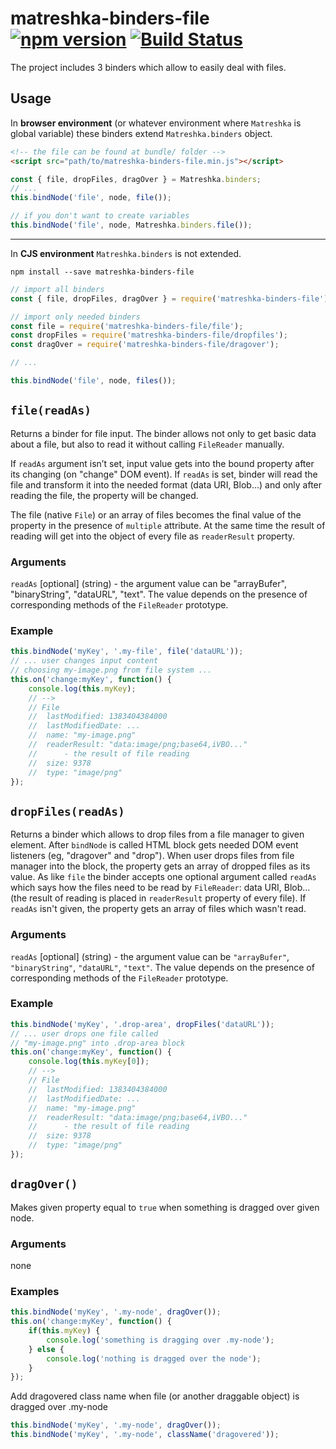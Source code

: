 # matreshka-binders-file [![npm version](https://badge.fury.io/js/matreshka-binders-file.svg)](https://badge.fury.io/js/matreshka-binders-file) [![Build Status](https://travis-ci.org/matreshkajs/matreshka-binders-file.svg?branch=master)](https://travis-ci.org/matreshkajs/matreshka-binders-file)

The project includes 3 binders which allow to easily deal with files.

## Usage
In **browser environment** (or whatever environment where ``Matreshka`` is global variable) these binders extend ``Matreshka.binders`` object.
```html
<!-- the file can be found at bundle/ folder -->
<script src="path/to/matreshka-binders-file.min.js"></script>
```

```js
const { file, dropFiles, dragOver } = Matreshka.binders;
// ...
this.bindNode('file', node, file());

// if you don't want to create variables
this.bindNode('file', node, Matreshka.binders.file());
```

-------------

In **CJS environment** ``Matreshka.binders`` is not extended.

```
npm install --save matreshka-binders-file
```

```js
// import all binders
const { file, dropFiles, dragOver } = require('matreshka-binders-file');

// import only needed binders
const file = require('matreshka-binders-file/file');
const dropFiles = require('matreshka-binders-file/dropfiles');
const dragOver = require('matreshka-binders-file/dragover');

// ...

this.bindNode('file', node, files());
```

## ``file(readAs)``
Returns a binder for file input. The binder allows not only to get basic data about a file, but also to read it without calling ``FileReader`` manually.

If ``readAs`` argument isn’t set, input value gets into the bound property after its changing (on "change" DOM event). If ``readAs`` is set, binder will read the file and transform it into the needed format (data URI, Blob...) and only after reading the file, the property will be changed.

The file (native ``File``) or an array of files becomes the final value of the property in the presence of ``multiple`` attribute. At the same time the result of reading will get into the object of every file as ``readerResult`` property.

### Arguments
``readAs`` [optional] (string) - the argument value can be "arrayBufer", "binaryString", "dataURL", "text". The value depends on the presence of corresponding methods of the ``FileReader`` prototype.

### Example
```js
this.bindNode('myKey', '.my-file', file('dataURL'));
// ... user changes input content
// choosing my-image.png from file system ...
this.on('change:myKey', function() {
	console.log(this.myKey);
	// -->
	// File
	//	lastModified: 1383404384000
	//	lastModifiedDate: ...
	//	name: "my-image.png"
	//	readerResult: "data:image/png;base64,iVBO..."
	//		- the result of file reading
	//	size: 9378
	//	type: "image/png"
});
```


## ``dropFiles(readAs)``
Returns a binder which allows to drop files from a file manager to given element. After ``bindNode`` is called HTML block gets needed DOM event listeners (eg, "dragover" and "drop"). When user drops files from file manager into the block, the property gets an array of dropped files as its value. As like ``file`` the binder accepts one optional argument called ``readAs`` which says how the files need to be read by ``FileReader``: data URI, Blob... (the result of reading is placed in ``readerResult`` property of every file). If ``readAs`` isn't given, the property gets an array of files which wasn't read.

### Arguments
``readAs`` [optional] (string) - the argument value can be ``"arrayBufer"``, ``"binaryString"``, ``"dataURL"``, ``"text"``. The value depends on the presence of corresponding methods of the ``FileReader`` prototype.

### Example
```js
this.bindNode('myKey', '.drop-area', dropFiles('dataURL'));
// ... user drops one file called
// "my-image.png" into .drop-area block
this.on('change:myKey', function() {
	console.log(this.myKey[0]);
	// -->
	// File
	//	lastModified: 1383404384000
	//	lastModifiedDate: ...
	//	name: "my-image.png"
	//	readerResult: "data:image/png;base64,iVBO..."
	//		- the result of file reading
	//	size: 9378
	//	type: "image/png"
});
```

## ``dragOver()``
Makes given property equal to ``true`` when something is dragged over given node.

### Arguments
none

### Examples
```js
this.bindNode('myKey', '.my-node', dragOver());
this.on('change:myKey', function() {
	if(this.myKey) {
		console.log('something is dragging over .my-node');
	} else {
		console.log('nothing is dragged over the node');
	}
});
```
Add dragovered class name when file (or another draggable object) is dragged over .my-node

```js
this.bindNode('myKey', '.my-node', dragOver());
this.bindNode('myKey', '.my-node', className('dragovered'));
```
